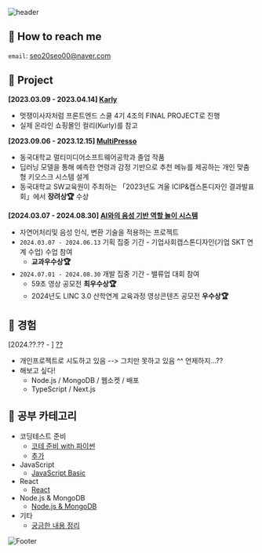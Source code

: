 ![header](https://capsule-render.vercel.app/api?type=waving&color=F95700&height=160&section=header&text=이왕%20시작하면%20대충하지않는,%20서미영입니다.&fontSize=30&animation=fadeIn&fontAlignY=32&descAlignY=51&descAlign=70&fontColor=ffffff)
<h2>🔶 How to reach me</h2>

`email`: seo20seo00@naver.com

<h2>🔶 Project</h2>

**[2023.03.09 - 2023.04.14] [Karly](https://github.com/LikeLion-FE-React-Project04/project-repo)<br/>**
- 멋쟁이사자처럼 프론트엔드 스쿨 4기 4조의 FINAL PROJECT로 진행<br/>
- 실제 온라인 쇼핑몰인 컬리(Kurly)를 참고<br/>

**[2023.09.06 - 2023.12.15] [MultiPresso](https://github.com/SeoMiYoung/MultiPresso)<br/>**
- 동국대학교 멀티미디어소프트웨어공학과 졸업 작품<br/>
- 딥러닝 모델을 통해 예측한 연령과 감정 기반으로 추천 메뉴를 제공하는 개인 맞춤형 키오스크 시스템 설계<br/>
- 동국대학교 SW교육원이 주최하는 「2023년도 겨울 ICIP&캡스톤디자인 결과발표회」에서 **장려상🏆** 수상

**[2024.03.07 - 2024.08.30] [AI와의 음성 기반 역할 놀이 시스템](https://github.com/Prize-Three)<br/>**
- 자연어처리및 음성 인식, 변환 기술을 적용하는 프로젝트
- `2024.03.07 - 2024.06.13` 기획 집중 기간 - 기업사회캡스톤디자인(기업 SKT 연계 수업) 수업 참여 
   - **교과우수상🏆**
- `2024.07.01 - 2024.08.30` 개발 집중 기간 - 밸류업 대회 참여
   - 59초 영상 공모전 **최우수상🏆**
   - 2024년도 LINC 3.0 산학연계 교육과정 영상콘텐츠 공모전 **우수상🏆**

<h2>🔶 경험</h2>


[2024.??.?? - ] [??](https://github.com/SeoMiYoung/CA_nodedotjs_mongodb)
- 개인프로젝트로 시도하고 있음 --> 그치만 못하고 있음 ^^ 언제하지...??
- 해보고 싶다!
   - Node.js / MongoDB / 웹소켓 / 배포
   - TypeScript / Next.js
  
<h2>🔶 공부 카테고리</h2>

- 코딩테스트 준비
   - [코테 준비 with 파이썬](https://github.com/algorithm-zone/miyoung-zone)
   - [추가](https://github.com/SeoMiYoung/ready-for-coding-test)
- JavaScript
  - [JavaScript Basic](https://github.com/SeoMiYoung/javascript-basic)
- React
  - [React](https://github.com/SeoMiYoung/react-basic)
- Node.js & MongoDB
  - [Node.js & MongoDB](https://github.com/SeoMiYoung/CA_nodedotjs_mongodb)
- 기타
  - [궁금한 내용 정리](https://github.com/SeoMiYoung/Learning)

<!-- ![Footer](https://capsule-render.vercel.app/api?type=waving&color=auto&height=100&section=footer) -->
![Footer](https://capsule-render.vercel.app/api?type=waving&color=F95700&height=150&section=footer)

